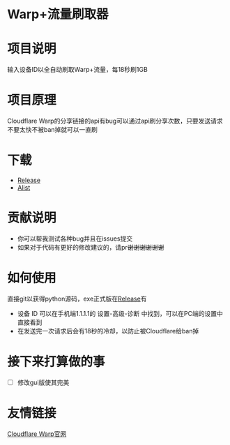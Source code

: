 # Warp+流量刷取器

# 项目说明
输入设备ID以全自动刷取Warp+流量，每18秒刷1GB

# 项目原理
Cloudflare Warp的分享链接的api有bug可以通过api刷分享次数，只要发送请求不要太快不被ban掉就可以一直刷

# 下载
 - [Release](https://github.com/ZeroWolf233/warp-plus/releases)
 - [Alist](http://zerowolf.top:5244/阿里云/code/warp-plus)

# 贡献说明
- 你可以帮我测试各种bug并且在issues提交
- 如果对于代码有更好的修改建议的，请pr~~谢谢谢谢谢谢~~

# 如何使用
直接git以获得python源码，exe正式版在[Release](https://github.com/ZeroWolf233/warp-plus/releases)有
- 设备 ID 可以在手机端1.1.1.1的 设置-高级-诊断 中找到，可以在PC端的设置中直接看到
- 在发送完一次请求后会有18秒的冷却，以防止被Cloudflare给ban掉

# 接下来打算做的事
- [ ] 修改gui版使其完美

# 友情链接
[Cloudflare Warp官网](https://one.one.one.one/)
